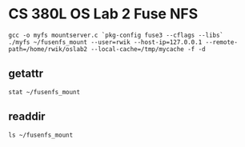 # CS 380L OS Lab 2 Fuse NFS

```shell
gcc -o myfs mountserver.c `pkg-config fuse3 --cflags --libs`
./myfs ~/fusenfs_mount --user=rwik --host-ip=127.0.0.1 --remote-path=/home/rwik/oslab2 --local-cache=/tmp/mycache -f -d
```


## getattr 
```shell
stat ~/fusenfs_mount
```

## readdir

```shell
ls ~/fusenfs_mount
```
